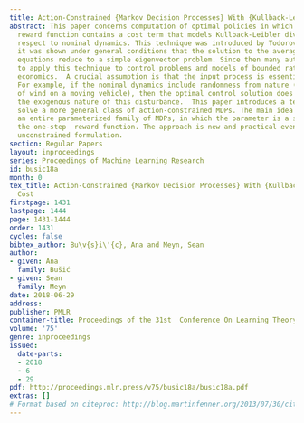 ```yaml
---
title: Action-Constrained {Markov Decision Processes} With {Kullback-Leibler} Cost
abstract: This paper concerns computation of optimal policies in which the one-step
  reward function contains a cost term that models Kullback-Leibler divergence with
  respect to nominal dynamics. This technique was introduced by Todorov in 2007, where
  it was shown under general conditions that the solution to the average-reward optimality
  equations reduce to a simple eigenvector problem. Since then many authors have sought
  to apply this technique to control problems and models of bounded rationality in
  economics.  A crucial assumption is that the input process is essentially unconstrained.
  For example, if the nominal dynamics include randomness from nature (e.g., the impact
  of wind on a moving vehicle), then the optimal control solution does not respect
  the exogenous nature of this disturbance.  This paper introduces a technique to
  solve a more general class of action-constrained MDPs. The main idea is to solve
  an entire parameterized family of MDPs, in which the parameter is a scalar weighting
  the one-step  reward function. The approach is new and practical even in the original
  unconstrained formulation.
section: Regular Papers
layout: inproceedings
series: Proceedings of Machine Learning Research
id: busic18a
month: 0
tex_title: Action-Constrained {Markov Decision Processes} With {Kullback-Leibler}
  Cost
firstpage: 1431
lastpage: 1444
page: 1431-1444
order: 1431
cycles: false
bibtex_author: Bu\v{s}i\'{c}, Ana and Meyn, Sean
author:
- given: Ana
  family: Bušić
- given: Sean
  family: Meyn
date: 2018-06-29
address: 
publisher: PMLR
container-title: Proceedings of the 31st  Conference On Learning Theory
volume: '75'
genre: inproceedings
issued:
  date-parts:
  - 2018
  - 6
  - 29
pdf: http://proceedings.mlr.press/v75/busic18a/busic18a.pdf
extras: []
# Format based on citeproc: http://blog.martinfenner.org/2013/07/30/citeproc-yaml-for-bibliographies/
---
```

